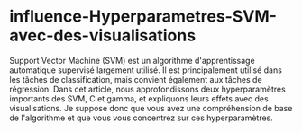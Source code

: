 # influence-Hyperparametres-SVM-avec-des-visualisations
Support Vector Machine (SVM) est un algorithme d'apprentissage automatique supervisé largement utilisé. Il est principalement utilisé dans les tâches de classification, mais convient également aux tâches de régression.  Dans cet article, nous approfondissons deux hyperparamètres importants des SVM, C et gamma, et expliquons leurs effets avec des visualisations. Je suppose donc que vous avez une compréhension de base de l'algorithme et que vous vous concentrez sur ces hyperparamètres.
